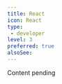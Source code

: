 ```yaml
---
title: React
icon: React
type:
 - developer
level: 3
preferred: true
alsoSee:
---
```


Content pending
